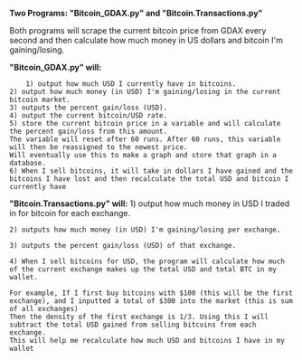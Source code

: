 **Two Programs: "Bitcoin_GDAX.py" and "Bitcoin.Transactions.py"**

Both programs will scrape the current bitcoin price from GDAX every second and then calculate how much money in US dollars and bitcoin I'm gaining/losing. 

**"Bitcoin_GDAX.py" will:**

        1) output how much USD I currently have in bitcoins.
	2) output how much money (in USD) I'm gaining/losing in the current bitcoin market.
	3) outputs the percent gain/loss (USD).
	4) output the current bitcoin/USD rate.
	5) store the current bitcoin price in a variable and will calculate the percent gain/loss from this amount. 
	The variable will reset after 60 runs. After 60 runs, this variable will then be reassigned to the newest price. 
	Will eventually use this to make a graph and store that graph in a database. 
	6) When I sell bitcoins, it will take in dollars I have gained and the bitcoins I have lost and then recalculate the total USD and bitcoin I currently have

**"Bitcoin.Transactions.py" will:**
	1) output how much money in USD I traded in for bitcoin for each exchange.
	
	2) outputs how much money (in USD) I'm gaining/losing per exchange.
	
	3) outputs the percent gain/loss (USD) of that exchange.
	
	4) When I sell bitcoins for USD, the program will calculate how much of the current exchange makes up the total USD and total BTC in my wallet.
	
	For example, If I first buy bitcoins with $100 (this will be the first exchange), and I inputted a total of $300 into the market (this is sum of all exchanges)
	Then the density of the first exchange is 1/3. Using this I will subtract the total USD gained from selling bitcoins from each exchange.
	This will help me recalculate how much USD and bitcoins I have in my wallet


